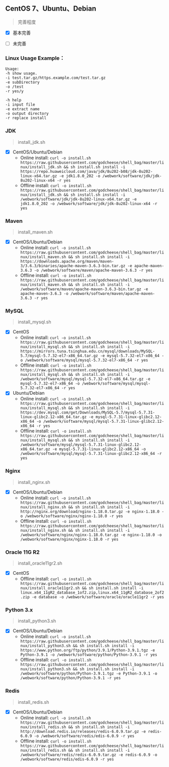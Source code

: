 ## CentOS 7、Ubuntu、Debian

> 完善程度

- [x] 基本完善

- [ ] 未完善

### Linux Usage Example：
```
Usage:
-h show usage.
-i test.tar.gz/https.example.com/test.tar.gz
-e subDirectory
-o /test
-r yes/y
```
```
-h help
-i input file
-e extract name
-o output directory
-r replace install
```

### JDK

> install_jdk.sh

- [x] CentOS/Ubuntu/Debian
    - Online install: ```curl -o install.sh https://raw.githubusercontent.com/godcheese/shell_bag/master/linux/install_jdk.sh && sh install.sh install -i https://repo.huaweicloud.com/java/jdk/8u202-b08/jdk-8u202-linux-x64.tar.gz -e jdk1.8.0_202 -o /webwork/software/jdk/jdk-8u202-linux-x64 -r yes```
    - Offline install: ```curl -o install.sh https://raw.githubusercontent.com/godcheese/shell_bag/master/linux/install_jdk.sh && sh install.sh install -i /webwork/software/jdk/jdk-8u202-linux-x64.tar.gz -e jdk1.8.0_202 -o /webwork/software/jdk/jdk-8u202-linux-x64 -r yes```

### Maven

> install_maven.sh

-  [x] CentOS/Ubuntu/Debian
    - Online install: ```curl -o install.sh https://raw.githubusercontent.com/godcheese/shell_bag/master/linux/install_maven.sh && sh install.sh install -i https://downloads.apache.org/maven/maven-3/3.6.3/binaries/apache-maven-3.6.3-bin.tar.gz -e apache-maven-3.6.3 -o /webwork/software/maven/apache-maven-3.6.3 -r yes```
    - Offline install: ```curl -o install.sh https://raw.githubusercontent.com/godcheese/shell_bag/master/linux/install_maven.sh && sh install.sh install -i /webwork/software/maven/apache-maven-3.6.3-bin.tar.gz -e apache-maven-3.6.3 -o /webwork/software/maven/apache-maven-3.6.3 -r yes```

### MySQL

> install_mysql.sh

- [x] CentOS
    - Online
      install: ```curl -o install.sh https://raw.githubusercontent.com/godcheese/shell_bag/master/linux/install_mysql.sh && sh install.sh install -i https://mirrors.tuna.tsinghua.edu.cn/mysql/downloads/MySQL-5.7/mysql-5.7.32-el7-x86_64.tar.gz -e mysql-5.7.32-el7-x86_64 -o /webwork/software/mysql/mysql-5.7.32-el7-x86_64 -r yes```
    - Offline install: ```curl -o install.sh https://raw.githubusercontent.com/godcheese/shell_bag/master/linux/install_mysql.sh && sh install.sh install -i /webwork/software/mysql/mysql-5.7.32-el7-x86_64.tar.gz -e mysql-5.7.32-el7-x86_64 -o /webwork/software/mysql/mysql-5.7.32-el7-x86_64 -r yes```
- [x] Ubuntu/Debian
    - Online install: ```curl -o install.sh https://raw.githubusercontent.com/godcheese/shell_bag/master/linux/install_mysql.sh && sh install.sh install -i https://dev.mysql.com/get/Downloads/MySQL-5.7/mysql-5.7.31-linux-glibc2.12-x86_64.tar.gz -e mysql-5.7.31-linux-glibc2.12-x86_64 -o /webwork/software/mysql/mysql-5.7.31-linux-glibc2.12-x86_64 -r yes```
    - Offline install: ```curl -o install.sh https://raw.githubusercontent.com/godcheese/shell_bag/master/linux/install_mysql.sh && sh install.sh install -i /webwork/software/mysql/mysql-5.7.31-linux-glibc2.12-x86_64.tar.gz -e mysql-5.7.31-linux-glibc2.12-x86_64 -o /webwork/software/mysql/mysql-5.7.31-linux-glibc2.12-x86_64 -r yes```

### Nginx

> install_nginx.sh

- [x] CentOS/Ubuntu/Debian
    - Online install: ```curl -o install.sh https://raw.githubusercontent.com/godcheese/shell_bag/master/linux/install_nginx.sh && sh install.sh install -i http://nginx.org/download/nginx-1.18.0.tar.gz -e nginx-1.18.0 -o /webwork/software/nginx/nginx-1.18.0 -r yes```
    - Offline install: ```curl -o install.sh https://raw.githubusercontent.com/godcheese/shell_bag/master/linux/install_nginx.sh && sh install.sh install -i /webwork/software/nginx/nginx-1.18.0.tar.gz -e nginx-1.18.0 -o /webwork/software/nginx/nginx-1.18.0 -r yes```

### Oracle 11G R2

> install_oracle11gr2.sh

- [x] CentOS
    - Offline install: ```curl -o install.sh https://raw.githubusercontent.com/godcheese/shell_bag/master/linux/install_oracle11gr2.sh && sh install.sh install -i linux.x64_11gR2_database_1of2.zip,linux.x64_11gR2_database_2of2.zip -e database -o /webwork/software/oracle/oracle11gr2 -r yes```

### Python 3.x

> install_python3.sh

- [x] CentOS/Ubuntu/Debian
    - Online install: ```curl -o install.sh https://raw.githubusercontent.com/godcheese/shell_bag/master/linux/install_python3.sh && sh install.sh install -i https://www.python.org/ftp/python/3.9.1/Python-3.9.1.tgz -e Python-3.9.1 -o /webwork/software/python/Python-3.9.1 -r yes```
    - Offline install: ```curl -o install.sh https://raw.githubusercontent.com/godcheese/shell_bag/master/linux/install_python3.sh && sh install.sh install -i /webwork/software/python/Python-3.9.1.tgz -e Python-3.9.1 -o /webwork/software/python/Python-3.9.1 -r yes```

### Redis

> install_redis.sh

- [x] CentOS/Ubuntu/Debian
    - Online install: ```curl -o install.sh https://raw.githubusercontent.com/godcheese/shell_bag/master/linux/install_redis.sh && sh install.sh install -i http://download.redis.io/releases/redis-6.0.9.tar.gz -e redis-6.0.9 -o /webwork/software/redis/edis-6.0.9 -r yes```
    - Offline install: ```curl -o install.sh https://raw.githubusercontent.com/godcheese/shell_bag/master/linux/install_redis.sh && sh install.sh install -i /webwork/software/redis/redis-6.0.9.tar.gz -e redis-6.0.9 -o /webwork/software/redis/edis-6.0.9 -r yes```